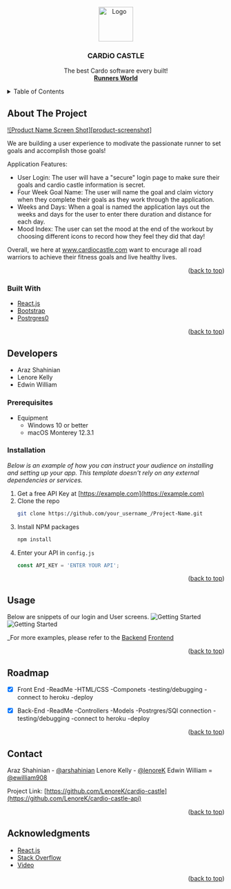 <div id="top"></div>

<!-- PROJECT LOGO -->
<br />
<div align="center">
  <a href="TBD">
    <img src="images/logo.png" alt="Logo" width="80" height="80">
  </a>

  <h3 align="center">CARDiO CASTLE</h3>

  <p align="center">
    The best Cardo software every built!
    <br />
    <a href="https://en.wikipedia.org/wiki/Runner's_World"><strong>Runners World</strong></a>       
  </p>
</div>



<!-- TABLE OF CONTENTS -->
<details>
  <summary>Table of Contents</summary>
  <ol>
    <li>
      <a href="#about-the-project">About The Project</a>
      <ul>
        <li><a href="#built-with">Built With</a></li>
      </ul>
    </li>
    <li>
      <a href="#getting-started">Getting Started</a>
      <ul>
        <li><a href="#prerequisites">Prerequisites</a></li>
        <li><a href="#installation">Installation</a></li>
      </ul>
    </li>
    <li><a href="#usage">Usage</a></li>
    <li><a href="#roadmap">Roadmap</a></li>
    <li><a href="#contributing">Contributing</a></li>
    <li><a href="#license">License</a></li>
    <li><a href="#contact">Contact</a></li>
    <li><a href="#acknowledgments">Acknowledgments</a></li>
  </ol>
</details>

<!-- ABOUT THE PROJECT -->
## About The Project

[![Product Name Screen Shot][product-screenshot]](https://example.com)

We are building a user experience to modivate the passionate runner to set goals and accomplish those goals!

Application Features:
* User Login: The user will have a "secure" login page to make sure their goals and cardio castle information is secret.
* Four Week Goal Name: The user will name the goal and claim victory when they complete their goals as they work through the application.
* Weeks and Days: When a goal is named the application lays out the weeks and days for the user to enter there duration and distance for each day.
* Mood Index: The user can set the mood at the end of the workout by choosing different icons to record how they feel they did that day!

Overall, we here at www.cardiocastle.com want to encurage all road warriors to achieve their fitness goals and live healthy lives.

<p align="right">(<a href="#top">back to top</a>)</p>

### Built With

* [React.js](https://reactjs.org/)
* [Bootstrap](https://getbootstrap.com)
* [Postrgres0](https://www.postgresql.org/)  

<p align="right">(<a href="#top">back to top</a>)</p>

## Developers

* Araz Shahinian
* Lenore Kelly
* Edwin William

### Prerequisites

* Equipment
    - Windows 10 or better
    - macOS Monterey 12.3.1

### Installation

_Below is an example of how you can instruct your audience on installing and setting up your app. This template doesn't rely on any external dependencies or services._

1. Get a free API Key at [https://example.com](https://example.com)
2. Clone the repo
   ```sh
   git clone https://github.com/your_username_/Project-Name.git
   ```
3. Install NPM packages
   ```sh
   npm install
   ```
4. Enter your API in `config.js`
   ```js
   const API_KEY = 'ENTER YOUR API';
   ```

<p align="right">(<a href="#top">back to top</a>)</p>



<!-- USAGE EXAMPLES -->
## Usage
Below are snippets of our login and User screens.
![Getting Started](./public/Capture-cardio_castle.JPG)
![Getting Started](./public/Capture-Login_page.JPG)

_For more examples, please refer to the [Backend](https://cardio-castle-foundation.herokuapp.com/)
                                        [Frontend](https://cardio-castle.herokuapp.com/)

<p align="right">(<a href="#top">back to top</a>)</p>



<!-- ROADMAP -->
## Roadmap

- [x] Front End
    -ReadMe
    -HTML/CSS
    -Componets
    -testing/debugging
    -connect to heroku
    -deploy

- [x] Back-End
    -ReadMe
    -Controllers
    -Models
    -Postrgres/SQl connection
    -testing/debugging
    -connect to heroku
    -deploy

<p align="right">(<a href="#top">back to top</a>)</p>

<!-- CONTACT -->
## Contact

Araz Shahinian - [@arshahinian](arshahinian@gmail.com)
Lenore Kelly - [@lenoreK](lenoreK@gmail.com)
Edwin William =  [@ewilliam908](edwinwilliam908@gmail.com)

Project Link: [https://github.com/LenoreK/cardio-castle](https://github.com/LenoreK/cardio-castle-api)

<p align="right">(<a href="#top">back to top</a>)</p>

<!-- ACKNOWLEDGMENTS -->
## Acknowledgments

* [React.js](https://reactjs.org/docs/hooks-effect.html)
* [Stack Overflow](https://stackoverflow.com/)
* [Video](www.youtube.com)  

<p align="right">(<a href="#top">back to top</a>)</p>